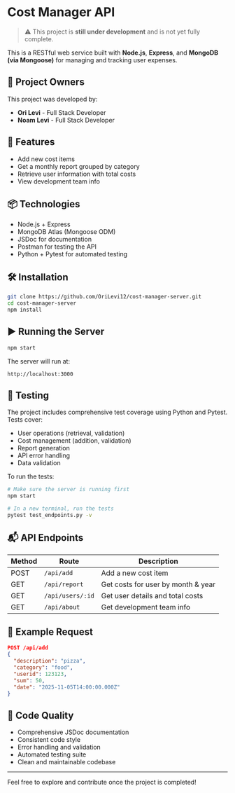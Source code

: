 # Cost Manager API

> ⚠️ This project is **still under development** and is not yet fully complete.

This is a RESTful web service built with **Node.js**, **Express**, and **MongoDB (via Mongoose)** for managing and tracking user expenses.

## 👥 Project Owners

This project was developed by:
- **Ori Levi** - Full Stack Developer
- **Noam Levi** - Full Stack Developer

## 🚀 Features

- Add new cost items
- Get a monthly report grouped by category
- Retrieve user information with total costs
- View development team info

## 📦 Technologies

- Node.js + Express
- MongoDB Atlas (Mongoose ODM)
- JSDoc for documentation
- Postman for testing the API
- Python + Pytest for automated testing

## 🛠️ Installation

```bash
git clone https://github.com/OriLevi12/cost-manager-server.git
cd cost-manager-server
npm install
```

## ▶️ Running the Server

```bash
npm start
```

The server will run at:  
```
http://localhost:3000
```

## 🧪 Testing

The project includes comprehensive test coverage using Python and Pytest. Tests cover:
- User operations (retrieval, validation)
- Cost management (addition, validation)
- Report generation
- API error handling
- Data validation

To run the tests:
```bash
# Make sure the server is running first
npm start

# In a new terminal, run the tests
pytest test_endpoints.py -v
```

## 📬 API Endpoints

| Method | Route             | Description                             |
|--------|------------------|-----------------------------------------|
| POST   | `/api/add`        | Add a new cost item                     |
| GET    | `/api/report`     | Get costs for user by month & year      |
| GET    | `/api/users/:id`  | Get user details and total costs        |
| GET    | `/api/about`      | Get development team info               |

## 🧪 Example Request

```json
POST /api/add
{
  "description": "pizza",
  "category": "food",
  "userid": 123123,
  "sum": 50,
  "date": "2025-11-05T14:00:00.000Z"
}
```

## 📝 Code Quality

- Comprehensive JSDoc documentation
- Consistent code style
- Error handling and validation
- Automated testing suite
- Clean and maintainable codebase

---

Feel free to explore and contribute once the project is completed!
